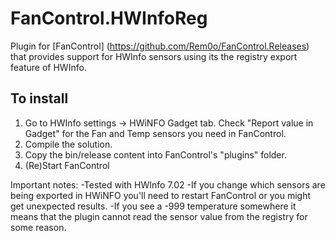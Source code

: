 # FanControl.HWInfoReg

Plugin for [FanControl] (https://github.com/Rem0o/FanControl.Releases) that 
provides support for HWInfo sensors using its the registry export feature of 
HWInfo.

## To install

1. Go to HWInfo settings -> HWiNFO Gadget tab. Check "Report value in Gadget" 
for the Fan and Temp sensors you need in FanControl. 
2. Compile the solution.
3. Copy the bin/release content into FanControl's "plugins" folder.
4. (Re)Start FanControl

Important notes: 
-Tested with HWInfo 7.02
-If you change which sensors are being exported in HWiNFO you'll
 need to restart FanControl or you might get unexpected results.
-If you see a -999 temperature somewhere it means that the plugin cannot read
the sensor value from the registry for some reason.


